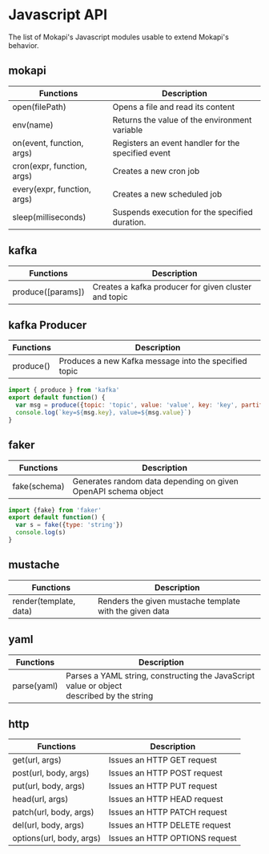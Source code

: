 # Javascript API

The list of Mokapi's Javascript modules usable to extend Mokapi's behavior.

## mokapi

| Functions                   | Description                                        |
|-----------------------------|----------------------------------------------------|
| open(filePath)              | Opens a file and read its content                  |
| env(name)                   | Returns the value of the environment variable      |
| on(event, function, args)   | Registers an event handler for the specified event |
| cron(expr, function, args)  | Creates a new cron job                             |
| every(expr, function, args) | Creates a new scheduled job                        |
| sleep(milliseconds)         | Suspends execution for the specified duration.     |

## kafka

| Functions         | Description                                          |
|-------------------|------------------------------------------------------|
| produce([params]) | Creates a kafka producer for given cluster and topic |

## kafka Producer
| Functions        | Description                                           |
|------------------|-------------------------------------------------------|
| produce()        | Produces a new Kafka message into the specified topic |

```javascript
import { produce } from 'kafka'
export default function() {
  var msg = produce({topic: 'topic', value: 'value', key: 'key', partition: 2})
  console.log(`key=${msg.key}, value=${msg.value}`)
}
```

## faker

| Functions    | Description                                                    |
|--------------|----------------------------------------------------------------|
| fake(schema) | Generates random data depending on given OpenAPI schema object |

```javascript
import {fake} from 'faker'
export default function() {
  var s = fake({type: 'string'})
  console.log(s)
}
```

## mustache

| Functions              | Description                                             |
|------------------------|---------------------------------------------------------|
| render(template, data) | Renders the given mustache template with the given data |

## yaml

| Functions   | Description                                                                                    |
|-------------|------------------------------------------------------------------------------------------------|
| parse(yaml) | Parses a YAML string, constructing the JavaScript value or object<br/> described by the string |

## http

| Functions                | Description                    |
|--------------------------|--------------------------------|
| get(url, args)           | Issues an HTTP GET request     |
| post(url, body, args)    | Issues an HTTP POST request    |
| put(url, body, args)     | Issues an HTTP PUT request     |
| head(url, args)          | Issues an HTTP HEAD request    |
| patch(url, body, args)   | Issues an HTTP PATCH request   |
| del(url, body, args)     | Issues an HTTP DELETE request  |
| options(url, body, args) | Issues an HTTP OPTIONS request |




